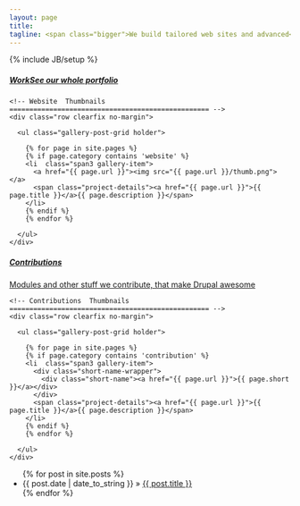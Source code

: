 ```yaml
---
layout: page
title:
tagline: <span class="bigger">We build tailored web sites and advanced</span> <br /> <span class="smaller">web applications using Drupal</span>
---
```

{% include JB/setup %}

<div class="row gallery-row websites-row"><!-- Begin Websites Row -->

  <div class="span12">
    <h5 class="title-bg"><a class="primary" href="#work">Work</a><a class="secondary hidden-phone" href="/portfolio">See our whole portfolio</a></h5>

    <!-- Website  Thumbnails
    ================================================== -->
    <div class="row clearfix no-margin">

      <ul class="gallery-post-grid holder">

        {% for page in site.pages %}
        {% if page.category contains 'website' %}
        <li  class="span3 gallery-item">
          <a href="{{ page.url }}"><img src="{{ page.url }}/thumb.png"></a>
          <span class="project-details"><a href="{{ page.url }}">{{ page.title }}</a>{{ page.description }}</span>
        </li>
        {% endif %}
        {% endfor %}

      </ul>
    </div>
  </div>

</div><!-- End Websites Row -->

<div class="row gallery-row contributions-row"><!-- Begin Contributions Row -->

  <div class="span12">
    <h5 class="title-bg"><a class="primary" href="#contributions">Contributions</a></h5>
    <div class="secondary hidden-phone"><a href="/contributions">Modules and other stuff we contribute, that make Drupal awesome</a></div>

    <!-- Contributions  Thumbnails
    ================================================== -->
    <div class="row clearfix no-margin">

      <ul class="gallery-post-grid holder">

        {% for page in site.pages %}
        {% if page.category contains 'contribution' %}
        <li  class="span3 gallery-item">
          <div class="short-name-wrapper">
            <div class="short-name"><a href="{{ page.url }}">{{ page.short }}</a></div>
          </div>
          <span class="project-details"><a href="{{ page.url }}">{{ page.title }}</a>{{ page.description }}</span>
        </li>
        {% endif %}
        {% endfor %}

      </ul>
    </div>
  </div>

</div><!-- End Contributions Row -->

<ul class="posts">
  {% for post in site.posts %}
    <li><span>{{ post.date | date_to_string }}</span> &raquo; <a href="{{ BASE_PATH }}{{ post.url }}">{{ post.title }}</a></li>
  {% endfor %}
</ul>
